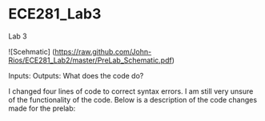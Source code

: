 ECE281_Lab3
===========

Lab 3

![Scehmatic] (https://raw.github.com/John-Rios/ECE281_Lab2/master/PreLab_Schematic.pdf)

Inputs:
Outputs:
What does the code do?

I changed four lines of code to correct syntax errors. I am still very unsure of the functionality of the code. Below is a description of the code changes made for the prelab:

